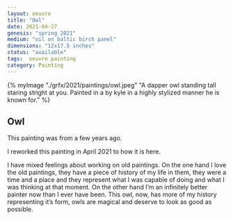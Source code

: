 ```yaml
---
layout: oeuvre 
title: "Owl"
date: 2021-04-27
genesis: "spring 2021"
medium: "oil on baltic birch panel"
dimensions: "12x17.5 inches"
status: "available" 
tags:  oeuvre painting 
category: Painting 
---
```



{% myImage "./grfx/2021/paintings/owl.jpeg" "A dapper owl standing tall staring stright at you.  Painted in a by kyle in a highly stylized manner he is known for." %}

## Owl

This painting was from a few years ago.

I reworked this painting in April 2021 to how it is here.  

I have mixed feelings about working on old paintings.  On the one hand I love the old paintings, they have a piece of history of my life in them, they were a time and a place and they represent what I was capable of doing and what I was thinking at that moment.  On the other hand I’m an infinitely better painter now than I ever have been.  This owl, now, has more of my history representing it’s form, owls are magical and deserve to look as good as possible. 

